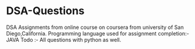 # DSA-Questions
DSA Assignments from online course on coursera from university of San Diego,California.
Programming language used for assignment completion:- JAVA
Todo :- All questions with python as well.
